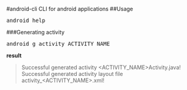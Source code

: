 #android-cli
CLI for android applications
##Usage
<pre>
android help
</pre>

###Generating activity
<pre>
android g activity ACTIVITY_NAME
</pre>
**result**

>Successful generated activity <ACTIVITY_NAME>Activity.java!
>Successful generated activity layout file activity_<ACTIVITY_NAME>.xml!